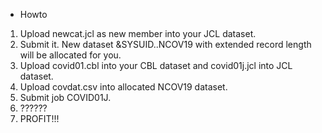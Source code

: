 * Howto
1. Upload newcat.jcl as new member into your JCL dataset.
2. Submit it. New dataset &SYSUID..NCOV19 with extended record length will be allocated for you.
3. Upload covid01.cbl into your CBL dataset and covid01j.jcl into JCL dataset.
4. Upload covdat.csv into allocated NCOV19 dataset.
5. Submit job COVID01J.
6. ??????
7. PROFIT!!!